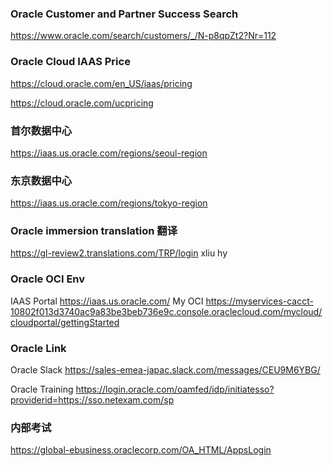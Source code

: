 ### Oracle Customer and Partner Success Search
https://www.oracle.com/search/customers/_/N-p8qpZt2?Nr=112
### Oracle Cloud IAAS Price

https://cloud.oracle.com/en_US/iaas/pricing

https://cloud.oracle.com/ucpricing


### 首尔数据中心
https://iaas.us.oracle.com/regions/seoul-region

### 东京数据中心
https://iaas.us.oracle.com/regions/tokyo-region

### Oracle immersion translation 翻译
https://gl-review2.translations.com/TRP/login   xliu hy


### Oracle OCI Env 

IAAS Portal https://iaas.us.oracle.com/
My OCI https://myservices-cacct-10802f013d3740ac9a83be3beb736e9c.console.oraclecloud.com/mycloud/cloudportal/gettingStarted

### Oracle Link
Oracle Slack https://sales-emea-japac.slack.com/messages/CEU9M6YBG/

Oracle Training https://login.oracle.com/oamfed/idp/initiatesso?providerid=https://sso.netexam.com/sp

### 内部考试

https://global-ebusiness.oraclecorp.com/OA_HTML/AppsLogin
